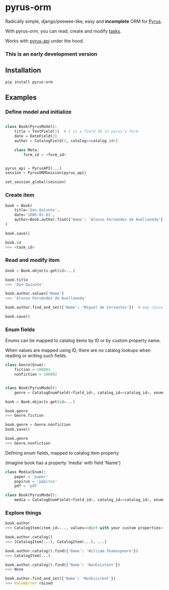 pyrus-orm
=========

Radically simple, django/peewee-like, easy and **incomplete** ORM for [Pyrus](https://pyrus.com).

With pyrus-orm, you can read, create and modify [tasks](https://pyrus.com/en/help/api/models#form-registry-task).

Works with [pyrus-api](https://github.com/simplygoodsoftware/pyrusapi-python) under the hood.

### This is an early development version

Installation
-----------

```shell
pip install pyrus-orm
```

Examples
-------


### Define model and initialize

```python

class Book(PyrusModel):
    title = TextField(1)  # 1 is a field ID in pyrus's form
    date = DateField(2)
    author = CatalogField(3, catalog=<catalog id>)

    class Meta:
        form_id = <form_id>


pyrus_api = PyrusAPI(...)
session = PyrusORMSession(pyrus_api)

set_session_global(session)
```


### Create item

```python
book = Book(
    title='Don Quixote',
    date='1605-01-01',
    author=Book.author.find({'Name': 'Alonso Fernández de Avellaneda'})
)

book.save()

book.id
>>> <task_id>
```


### Read and modify item

```python
book = Book.objects.get(id=...)

book.title
>>> 'Don Quixote'

book.author.values['Name']
>>> 'Alonso Fernández de Avellaneda'

book.author.find_and_set({'Name': 'Miguel de Cervantes'})  # may raise ValueError if no value found

book.save()
```

### Enum fields

Enums can be mapped to catalog items by ID or by custom property name.

When values are mapped using ID, there are no catalog lookups when reading or writing such fields.

```python
class Genre(Enum):
    fiction = 100001
    nonfiction = 100002


class Book(PyrusModel):
    genre = CatalogEnumField(<field_id>, catalog_id=<catalog_id>, enum=Genre, id_field='item_id')

book = Book.objects.get(id=...)

book.genre
>>> Genre.fiction

book.genre = Genre.nonfiction
book.save()

book.genre
>>> Genre.nonfiction
```

Defining enum fields, mapped to catalog item property

(imagine book has a property 'media' with field 'Name')

```python
class Media(Enum):
    paper = 'paper'
    papirus = 'papirus'
    pdf = 'pdf'

class Book(PyrusModel):
    media = CatalogEnumField(<field_id>, catalog_id=<catalog_id>, enum=Genre, id_field='Name')
```


### Explore things

```python
book.author
>>> CatalogItem(item_id=..., values=<dict with your custom properties>)

book.author.catalog()
>>> [CatalogItem(...), CatalogItem(...), ...]

book.author.catalog().find({'Name': 'William Shakespeare'})
>>> CatalogItem(...)

book.author.catalog().find({'Name': 'NonExistent'})
>>> None

book.author.find_and_set({'Name': 'NonExistent'})
>>> ValueError raised
```
